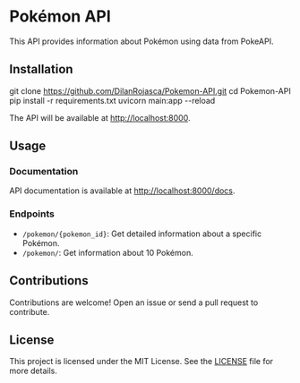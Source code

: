**Pokémon API**
================

This API provides information about Pokémon using data from PokeAPI.

**Installation**
---------------
git clone https://github.com/DilanRojasca/Pokemon-API.git cd Pokemon-API pip install -r requirements.txt uvicorn main:app --reload

The API will be available at [http://localhost:8000](http://localhost:8000).

**Usage**
-----

### Documentation

API documentation is available at [http://localhost:8000/docs](http://localhost:8000/docs).

### Endpoints

* `/pokemon/{pokemon_id}`: Get detailed information about a specific Pokémon.
* `/pokemon/`: Get information about 10 Pokémon.

**Contributions**
--------------

Contributions are welcome! Open an issue or send a pull request to contribute.

**License**
---------

This project is licensed under the MIT License. See the [LICENSE](LICENSE) file for more details.
